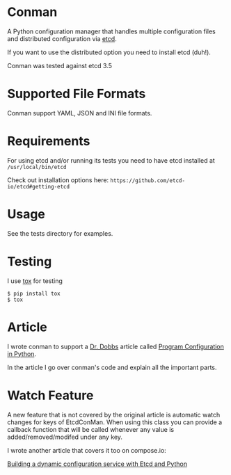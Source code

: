 Conman
======
A Python configuration manager that handles multiple configuration files 
and distributed configuration via [etcd](https://coreos.com/etcd/).

If you want to use the distributed option you need to install etcd (duh!).

Conman was tested against etcd 3.5

Supported File Formats
======================
Conman support YAML, JSON and INI file formats.


Requirements
============
For using etcd and/or running its tests you need to have etcd installed at `/usr/local/bin/etcd`

Check out installation options here: `https://github.com/etcd-io/etcd#getting-etcd`

Usage
=====
See the tests directory for examples.

Testing
=======

I use [tox](https://tox.readthedocs.io) for testing

```
$ pip install tox
$ tox
```


Article
=================
I wrote conman to support a [Dr. Dobbs](http://www.drdobbs.com/) article 
called [Program Configuration in Python](http://www.drdobbs.com/open-source/program-configuration-in-python/240169310).

In the article I go over conman's code and explain all the important parts.


Watch Feature
=============

A new feature that is not covered by the original article is automatic watch changes
for keys of EtcdConMan. When using this class you can provide a 
callback function that will be called whenever any value is 
added/removed/modifed under any key.

I wrote another article that covers it too on compose.io:

[Building a dynamic configuration service with Etcd and Python](https://www.compose.com/articles/building-a-dynamic-configuration-service-with-etcd-and-python/)
